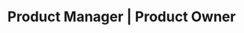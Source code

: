 ---
company: "Britehouse Mobility"
title: "Product Manager | Product Owner"
timeframe: "Jan 2023 – Jul 2025"
visible: true
order: 3
context: ["Platform Architecture", "Enterprise Integration", "Technical Strategy", "System Scalability", "Infrastructure Planning"]
responsibilities:
  - Guided platform architecture evolution across multiple B2B verticals, making strategic technology decisions that balanced scalability requirements with performance constraints.
  - Collaborated with engineering leadership on infrastructure strategy including cloud hosting decisions, integration patterns, and technical debt prioritisation across enterprise client environments.
  - Assessed technical feasibility for complex feature requests, translating business requirements into sustainable engineering approaches while considering long-term platform maintainability.
  - Evaluated and selected technology stack components for document generation, reporting infrastructure, and data persistence layers, ensuring alignment with enterprise security and compliance standards.
  - Influenced technical roadmap priorities by analysing system performance bottlenecks, integration complexity, and development velocity impacts across multiple product streams.
---